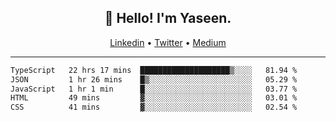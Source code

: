 <h2 align="center">👋 Hello! I'm Yaseen.</h2>
<p align="center">
  <a href="https://www.linkedin.com/in/yaseenkc/">Linkedin</a> •
  <a href="https://twitter.com/yaseeenkc">Twitter</a> •
  <a href="https://medium.com/@yaseen-kc">Medium</a>
</p>


<!--- 🔭 I’m currently working at []() as an  -->
<!--- - 💬 Ask me about **Javascript, React and Git** -->
<!--- - 📫 How to reach me: [@kc.yaseen](https://instagram.com/kc.yaseen) on Instagram -->
<!--- - ⚡ Fun fact: Big Fan of the :zap: emoji -->

-------

<!--START_SECTION:waka-->

```txt
TypeScript   22 hrs 17 mins  ████████████████████▒░░░░   81.94 %
JSON         1 hr 26 mins    █▒░░░░░░░░░░░░░░░░░░░░░░░   05.29 %
JavaScript   1 hr 1 min      █░░░░░░░░░░░░░░░░░░░░░░░░   03.77 %
HTML         49 mins         ▓░░░░░░░░░░░░░░░░░░░░░░░░   03.01 %
CSS          41 mins         ▓░░░░░░░░░░░░░░░░░░░░░░░░   02.54 %
```

<!--END_SECTION:waka-->
